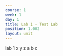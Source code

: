 ```yaml
---
course: 1
week: 1
day: 1
title: Lab 1 - Test Lab
position: 1.002
layout: unit
---
```

lab 1
x
y
z
a
b
c